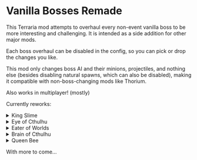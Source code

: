 # Vanilla Bosses Remade
This Terraria mod attempts to overhaul every non-event vanilla boss to be more interesting and challenging. It is intended as a side addition for other major mods.

Each boss overhaul can be disabled in the config, so you can pick or drop the changes you like.

This mod only changes boss AI and their minions, projectiles, and nothing else (besides disabling natural spawns, which can also be disabled), making it compatible with non-boss-changing mods like Thorium.

Also works in multiplayer! (mostly)

Currently reworks:
<Details>
  <Summary>King Slime</Summary>
  image wip
</Details>
<Details>
  <Summary>Eye of Cthulhu</Summary>
</Details>
<Details>
  <Summary>Eater of Worlds</Summary>
</Details>
<Details>
  <Summary>Brain of Cthulhu</Summary>
</Details>
<Details>
  <Summary>Queen Bee</Summary>
</Details>

With more to come...
